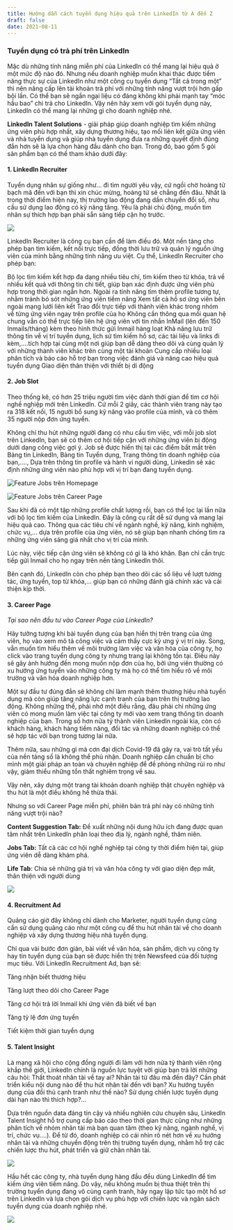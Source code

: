 ```yaml
---
title: Hướng dẫn cách tuyển dụng hiệu quả trên LinkedIn từ A đến Z
draft: false
date: 2021-08-11
---
```

### **Tuyển dụng có trả phí trên LinkedIn**

Mặc dù những tính năng miễn phí của LinkedIn có thể mang lại hiệu quả ở một mức độ nào đó. Nhưng nếu doanh nghiệp muốn khai thác được tiềm năng thực sự của LinkedIn như một công cụ tuyển dụng “Tất cả trong một” thì nên nâng cấp lên tài khoản trả phí với những tính năng vượt trội hơn gấp bội lần. Có thể bạn sẽ ngần ngại liệu có đáng không khi phải mạnh tay “móc hầu bao” chi trả cho LinkedIn. Vậy nên hãy xem với gói tuyển dụng này, LinkedIn có thể mang lại những gì cho doanh nghiệp nhé.

**LinkedIn Talent Solutions** - giải pháp giúp doanh nghiệp tìm kiếm những ứng viên phù hợp nhất, xây dựng thương hiệu, tạo mối liên kết giữa ứng viên và nhà tuyển dụng và giúp nhà tuyển dụng đưa ra những quyết định đúng đắn hơn sẽ là lựa chọn hàng đầu dành cho bạn. Trong đó, bao gồm 5 gói sản phẩm bạn có thể tham khảo dưới đây:

#### **1. LinkedIn Recruiter**

Tuyển dụng nhân sự giống như… đi tìm người yêu vậy, cứ ngồi chờ hoàng tử bạch mã đến với bạn thì xin chúc mừng, hoàng tử sẽ chẳng đến đâu. Nhất là trong thời điểm hiện nay, thị trường lao động đang dần chuyển đổi số, nhu cầu sử dụng lao động có kỹ năng tăng. Yêu là phải chủ động, muốn tìm nhân sự thích hợp bạn phải sẵn sàng tiếp cận họ trước.

![](/images/uploads/1.png)

LinkedIn Recruiter là công cụ bạn cần để làm điều đó. Một nền tảng cho phép bạn tìm kiếm, kết nối trực tiếp, đồng thời lưu trữ và quản lý nguồn ứng viên của mình bằng những tính năng ưu việt. Cụ thể, LinkedIn Recruiter cho phép bạn:

Bộ lọc tìm kiếm kết hợp đa dạng nhiều tiêu chí, tìm kiếm theo từ khóa, trả về nhiều kết quả với thông tin chi tiết, giúp bạn xác định được ứng viên phù hợp trong thời gian ngắn hơn. Ngoài ra tính năng tìm thêm profile tương tự, nhằm tránh bỏ sót những ứng viên tiềm năng Xem tất cả hồ sơ ứng viên bên ngoài mạng lưới liên kết Trao đổi trực tiếp với thành viên khác trong nhóm về từng ứng viên ngay trên profile của họ Không cần thông qua mối quan hệ chung vẫn có thể trực tiếp liên hệ ứng viên với tin nhắn InMail (lên đến 150 Inmails/tháng) kèm theo hình thức gửi Inmail hàng loạt Khả năng lưu trữ thông tin về vị trí tuyển dụng, lịch sử tìm kiếm hồ sơ, các tài liệu và links đi kèm,….tích hợp tại cùng một nơi giúp bạn dễ dàng theo dõi và cùng quản lý với những thành viên khác trên cùng một tài khoản Cung cấp nhiều loại phân tích và báo cáo hỗ trợ bạn trong việc đánh giá và nâng cao hiệu quả tuyển dụng Giao diện thân thiện với thiết bị di động

#### **2. Job Slot**

Theo thống kê, có hơn 25 triệu người tìm việc dành thời gian để tìm cơ hội nghề nghiệp mới trên LinkedIn. Cứ mỗi 2 giây, các thành viên trang này tạo ra 318 kết nối, 15 người bổ sung kỹ năng vào profile của mình, và có thêm 35 người nộp đơn ứng tuyển. 

Không chỉ thu hút những người đang có nhu cầu tìm việc, với mỗi job slot trên LinkedIn, bạn sẽ có thêm cơ hội tiếp cận với những ứng viên bị động dưới dạng công việc gợi ý. Job sẽ được hiển thị tại các điểm bắt mắt trên Bảng tin LinkedIn, Bảng tin Tuyển dụng, Trang thông tin doanh nghiệp của bạn,...., Dựa trên thông tin profile và hành vi người dùng, Linkedin sẽ xác định những ứng viên nào phù hợp với vị trí bạn đang tuyển dụng.

![](/images/uploads/2.png "Feature Jobs trên Homepage")

![](/images/uploads/3.png "Feature Jobs trên Career Page")

Sau khi đã có một tập những profile chất lượng rồi, bạn có thể lọc lại lần nữa với bộ lọc tìm kiếm của LinkedIn. Đây là công cụ rất dễ sử dụng và mang lại hiệu quả cao. Thông qua các tiêu chí về ngành nghề, kỹ năng, kinh nghiệm, chức vụ,... dựa trên profile của ứng viên, nó sẽ giúp bạn nhanh chóng tìm ra những ứng viên sáng giá nhất cho vị trí của mình. 

Lúc này, việc tiếp cận ứng viên sẽ không có gì là khó khăn. Bạn chỉ cần trực tiếp gửi Inmail cho họ ngay trên nền tảng LinkedIn thôi. 

Bên cạnh đó, LinkedIn còn cho phép bạn theo dõi các số liệu về lượt tương tác, ứng tuyển, top từ khóa,... giúp bạn có những đánh giá chính xác và cải thiện kịp thời.

#### **3. Career Page**

*Tại sao nên đầu tư vào Career Page của LinkedIn?* 

Hãy tưởng tượng khi bài tuyển dụng của bạn hiển thị trên trang của ứng viên, họ vào xem mô tả công việc và cảm thấy cực kỳ ưng ý vị trí này. Song, vẫn muốn tìm hiểu thêm về môi trường làm việc và văn hóa của công ty, họ click vào trang tuyển dụng công ty nhưng trang lại không tồn tại. Điều này sẽ gây ảnh hướng đến mong muốn nộp đơn của họ, bởi ứng viên thường có xu hướng ứng tuyển vào những công ty mà họ có thể tìm hiểu rõ về môi trường và văn hóa doanh nghiệp hơn.

Một sự đầu tư đúng đắn sẽ không chỉ làm mạnh thêm thương hiệu nhà tuyển dụng mà còn giúp tăng năng lực cạnh tranh của bạn trên thị trường lao động. Không những thế, phải nhớ một điều rằng, đâu phải chỉ những ứng viên có mong muốn làm việc tại công ty mới vào xem trang thông tin doanh nghiệp của bạn. Trong số hơn nửa tỷ thành viên LinkedIn ngoài kia, còn có khách hàng, khách hàng tiềm năng, đối tác và những doanh nghiệp có thể sẽ hợp tác với bạn trong tương lai nữa. 

Thêm nữa, sau những gì mà cơn đại dịch Covid-19 đã gây ra, vai trò tất yếu của nền tảng số là không thể phủ nhận. Doanh nghiệp cần chuẩn bị cho mình một giải pháp an toàn và chuyên nghiệp để đề phòng những rủi ro như vậy, giảm thiểu những tổn thất nghiêm trọng về sau. 

Vậy nên, xây dựng một trang tài khoản doanh nghiệp thật chuyên nghiệp và thu hút là một điều không hề thừa thãi. 

Nhưng so với Career Page miễn phí, phiên bản trả phí này có những tính năng vượt trội nào?

**Content Suggestion Tab:** Đề xuất những nội dung hữu ích đang được quan tâm nhất trên LinkedIn phân loại theo địa lý, ngành nghề, thâm niên. 

**Jobs Tab:** Tất cả các cơ hội nghề nghiệp tại công ty thời điểm hiện tại, giúp ứng viên dễ dàng khám phá. 

**Life Tab**: Chia sẻ những giá trị và văn hóa công ty với giao diện đẹp mắt, thân thiện với người dùng

![](/images/uploads/4.gif)

#### **4. Recruitment Ad**

Quảng cáo giờ đây không chỉ dành cho Marketer, người tuyển dụng cũng cần sử dụng quảng cáo như một công cụ để thu hút nhân tài về cho doanh nghiệp và xây dựng thương hiệu nhà tuyển dụng. 

Chỉ qua vài bước đơn giản, bài viết về văn hóa, sản phẩm, dịch vụ công ty hay tin tuyển dụng của bạn sẽ được hiển thị trên Newsfeed của đối tượng mục tiêu. Với LinkedIn Recruitment Ad, bạn sẽ:

Tăng nhận biết thương hiệu 

Tăng lượt theo dõi cho Career Page 

Tăng cơ hội trả lời Inmail khi ứng viên đã biết về bạn 

Tăng tỷ lệ đơn ứng tuyển 

Tiết kiệm thời gian tuyển dụng

#### **5. Talent Insight**

Là mạng xã hội cho cộng đồng người đi làm với hơn nửa tỷ thành viên rộng khắp thế giới, LinkedIn chính là nguồn lực tuyệt vời giúp bạn trả lời những câu hỏi: Thất thoát nhân tài về tay ai? Nhân tài từ đâu mà đến đây? Cần phát triển kiểu nội dung nào để thu hút nhân tài đến với bạn? Xu hướng tuyển dụng của đối thủ cạnh tranh như thế nào? Sử dụng chiến lược tuyển dụng dài hạn nào thì thích hợp?... 

Dựa trên nguồn data đáng tin cậy và nhiều nghiên cứu chuyên sâu, LinkedIn Talent Insight hỗ trợ cung cấp báo cáo theo thời gian thực cũng như những phân tích về nhóm nhân tài mà bạn quan tâm (theo kỹ năng, ngành nghề, vị trí, chức vụ….). Để từ đó, doanh nghiệp có cái nhìn rõ nét hơn về xu hướng nhân tài và những chuyển động trên thị trường tuyển dụng, nhằm hỗ trợ các chiến lược thu hút, phát triển và giữ chân nhân tài.

![](/images/uploads/5.png)

Hầu hết các công ty, nhà tuyển dụng hàng đầu đều dùng LinkedIn để tìm kiếm ứng viên tiềm năng. Do vậy, nếu không muốn bị thua thiệt trên thị trường tuyển dụng đang vô cùng cạnh tranh, hãy ngay lập tức tạo một hồ sơ trên LinkedIn và lựa chọn gói dịch vụ phù hợp với chiến lược và ngân sách tuyển dụng của doanh nghiệp nhé.

![](/images/uploads/info_linkedin.png)